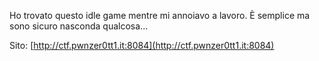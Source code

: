 Ho trovato questo idle game mentre mi annoiavo a lavoro. È semplice ma sono sicuro nasconda qualcosa...

Sito: [http://ctf.pwnzer0tt1.it:8084](http://ctf.pwnzer0tt1.it:8084)
